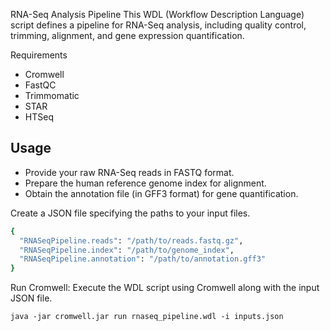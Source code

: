 RNA-Seq Analysis Pipeline
This WDL (Workflow Description Language) script defines a pipeline for RNA-Seq analysis, including quality control, trimming, alignment, and gene expression quantification.

Requirements

* Cromwell
* FastQC
* Trimmomatic
* STAR
* HTSeq

## Usage

* Provide your raw RNA-Seq reads in FASTQ format.
* Prepare the human reference genome index for alignment.
* Obtain the annotation file (in GFF3 format) for gene quantification.

Create a JSON file specifying the paths to your input files.

```bash
{
  "RNASeqPipeline.reads": "/path/to/reads.fastq.gz",
  "RNASeqPipeline.index": "/path/to/genome_index",
  "RNASeqPipeline.annotation": "/path/to/annotation.gff3"
}
```

Run Cromwell: Execute the WDL script using Cromwell along with the input JSON file.

```
java -jar cromwell.jar run rnaseq_pipeline.wdl -i inputs.json
```
